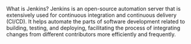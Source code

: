 What is Jenkins?
Jenkins is an open-source automation server that is extensively used for continuous integration and continuous delivery (CI/CD). It helps automate the parts of software development related to building, testing, and deploying, facilitating the process of integrating changes from different contributors more efficiently and frequently.
